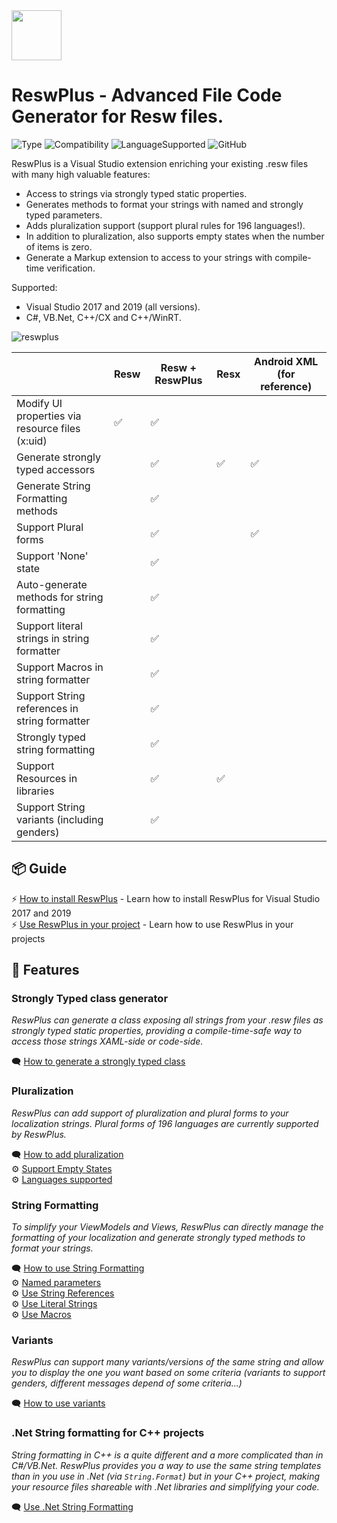 <img src="https://user-images.githubusercontent.com/1226538/56482508-6fbd2d00-6479-11e9-8fc0-b20d5f3171ad.png" height="80" />

# ReswPlus - Advanced File Code Generator for Resw files.
![Type](https://img.shields.io/badge/type-Visual%20Studio%20Extension-blueviolet)
![Compatibility](https://img.shields.io/badge/compatibility-UWP%2C%20.Net%20Core%2C%20.Net%20Standard%2C%20ASP.Net-blue)
![LanguageSupported](https://img.shields.io/badge/languages-C%23%2C%20VB.Net%2C%20C%2B%2B%2FCX%2C%20C%2B%2B%2FWinRT-brightgreen)
![GitHub](https://img.shields.io/github/license/rudyhuyn/reswplus.svg)

ReswPlus is a Visual Studio extension enriching your existing .resw files with many high valuable features:
- Access to strings via strongly typed static properties.
- Generates methods to format your strings with named and strongly typed parameters.
- Adds pluralization support (support plural rules for 196 languages!).
- In addition to pluralization, also supports empty states when the number of items is zero.
- Generate a Markup extension to access to your strings with compile-time verification.

Supported: 
- Visual Studio 2017 and 2019 (all versions).
- C#, VB.Net, C++/CX and C++/WinRT.

![reswplus](https://user-images.githubusercontent.com/1226538/56525314-a76eb800-64ff-11e9-9e39-1bb4cd2dd012.gif)



|                                                 | Resw | Resw + ReswPlus | Resx | Android XML (for reference) |
|-------------------------------------------------|------|-----------------|------|-------------|
| Modify UI properties via resource files (x:uid) | ✅    | ✅               |      |             |
| Generate strongly typed accessors               |      | ✅               | ✅    | ✅           |
| Generate String Formatting methods              |      | ✅               |     |            |
| Support Plural forms                            |      | ✅               |      | ✅           |
| Support 'None' state                            |      | ✅               |      |             |
| Auto-generate methods for string formatting                |      | ✅               |      |             |
| Support literal strings in string formatter                |      | ✅               |      |             |
| Support Macros in string formatter                |      | ✅               |      |             |
| Support String references in string formatter                |      | ✅               |      |             |
| Strongly typed string formatting                |      | ✅               |      |             |
| Support Resources in libraries                  |      | ✅               | ✅    |             |
| Support String variants (including genders)                        |      | ✅               |     |             |

## 📦 Guide
⚡ [How to install ReswPlus](./wiki/How-to-install-ReswPlus) - Learn how to install ReswPlus for Visual Studio 2017 and 2019<br>
⚡ [Use ReswPlus in your project](./wiki/Use-ReswPlus-in-my-project) - Learn how to use ReswPlus in your projects

## 🔧 Features
### Strongly Typed class generator
_ReswPlus can generate a class exposing all strings from your .resw files as strongly typed static properties, providing a compile-time-safe way to access those strings XAML-side or code-side._

🗨 [How to generate a strongly typed class](./wiki/Features:-Strongly-typed-properties)
### Pluralization
_ReswPlus can add support of pluralization and plural forms to your localization strings. Plural forms of 196 languages are currently supported by ReswPlus._

🗨 [How to add pluralization](./wiki/Features:-Pluralization-support)<br>
⚙️ [Support Empty States](./wiki/Features:-Pluralization---Empty-states)<br>
⚙️ [Languages supported](./wiki/Languages-supported-for-pluralization)
### String Formatting
_To simplify your ViewModels and Views, ReswPlus can directly manage the formatting of your localization and generate strongly typed methods to format your strings._

🗨 [How to use String Formatting](./wiki/Features:-String-Formatting)<br>
⚙️ [Named parameters](./wiki/Features:-Named-parameters-for-String-Formatting)<br>
⚙️ [Use String References](./wiki/Features:-String-References-in-String-Formatting)<br>
⚙️ [Use Literal Strings](./wiki/Features:-Literal-Strings-in-String-Formatting)<br>
⚙️ [Use Macros](./wiki/Features:-Macros-in-String-Formatting)

### Variants
_ReswPlus can support many variants/versions of the same string and allow you to display the one you want based on some criteria (variants to support genders, different messages depend of some criteria...)_

🗨 [How to use variants](./wiki/Features:-Variants)

### .Net String formatting for C++ projects
_String formatting in C++ is a quite different and a more complicated than in C#/VB.Net. ReswPlus provides you a way to use the same string templates than in you use in .Net (via `String.Format`) but in your C++ project, making your resource files shareable with .Net libraries and simplifying your code._

🗨 [Use .Net String Formatting](./wiki/Features:-.Net-String-Formatting-for-Cpp)

